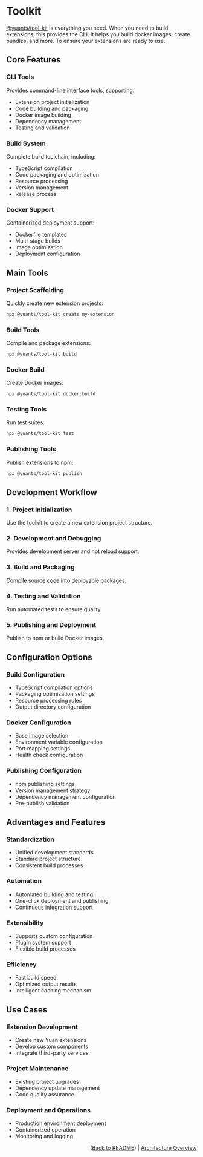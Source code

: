 # Toolkit

[@yuants/tool-kit](./packages/@yuants-tool-kit.md) is everything you need. When you need to build extensions, this provides the CLI. It helps you build docker images, create bundles, and more. To ensure your extensions are ready to use.

## Core Features

### CLI Tools

Provides command-line interface tools, supporting:

- Extension project initialization
- Code building and packaging
- Docker image building
- Dependency management
- Testing and validation

### Build System

Complete build toolchain, including:

- TypeScript compilation
- Code packaging and optimization
- Resource processing
- Version management
- Release process

### Docker Support

Containerized deployment support:

- Dockerfile templates
- Multi-stage builds
- Image optimization
- Deployment configuration

## Main Tools

### Project Scaffolding

Quickly create new extension projects:

```bash
npx @yuants/tool-kit create my-extension
```

### Build Tools

Compile and package extensions:

```bash
npx @yuants/tool-kit build
```

### Docker Build

Create Docker images:

```bash
npx @yuants/tool-kit docker:build
```

### Testing Tools

Run test suites:

```bash
npx @yuants/tool-kit test
```

### Publishing Tools

Publish extensions to npm:

```bash
npx @yuants/tool-kit publish
```

## Development Workflow

### 1. Project Initialization

Use the toolkit to create a new extension project structure.

### 2. Development and Debugging

Provides development server and hot reload support.

### 3. Build and Packaging

Compile source code into deployable packages.

### 4. Testing and Validation

Run automated tests to ensure quality.

### 5. Publishing and Deployment

Publish to npm or build Docker images.

## Configuration Options

### Build Configuration

- TypeScript compilation options
- Packaging optimization settings
- Resource processing rules
- Output directory configuration

### Docker Configuration

- Base image selection
- Environment variable configuration
- Port mapping settings
- Health check configuration

### Publishing Configuration

- npm publishing settings
- Version management strategy
- Dependency management configuration
- Pre-publish validation

## Advantages and Features

### Standardization

- Unified development standards
- Standard project structure
- Consistent build processes

### Automation

- Automated building and testing
- One-click deployment and publishing
- Continuous integration support

### Extensibility

- Supports custom configuration
- Plugin system support
- Flexible build processes

### Efficiency

- Fast build speed
- Optimized output results
- Intelligent caching mechanism

## Use Cases

### Extension Development

- Create new Yuan extensions
- Develop custom components
- Integrate third-party services

### Project Maintenance

- Existing project upgrades
- Dependency update management
- Code quality assurance

### Deployment and Operations

- Production environment deployment
- Containerized operation
- Monitoring and logging

<p align="right">(<a href="../../README.md">Back to README</a>) | <a href="architecture-overview.md">Architecture Overview</a></p>
